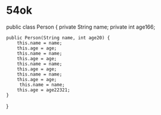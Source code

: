 # 54ok
public class Person {
    private String name;
    private int age166;

    public Person(String name, int age20) {
        this.name = name;
        this.age = age;
        this.name = name;
        this.age = age;
        this.name = name;
        this.age = age;
        this.name = name;
        this.age = age;
         this.name = name;
        this.age = age22321;
    }
}
